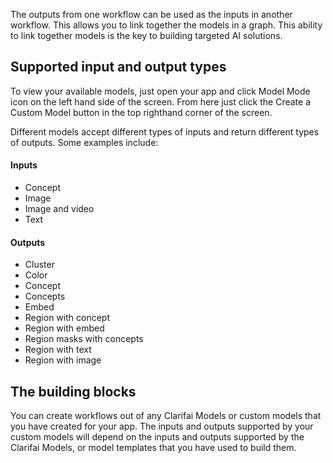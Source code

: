 The outputs from one workflow can be used as the inputs in another workflow. This allows you to link together the models in a graph. This ability to link together models is the key to building targeted AI solutions.

## Supported input and output types

To view your available models, just open your app and click Model Mode icon on the left hand side of the screen. From here just click the Create a Custom Model button in the top righthand corner of the screen.

Different models accept different types of inputs and return different types of outputs. Some examples include:

#### Inputs

* Concept
* Image
* Image and video
* Text

#### Outputs

* Cluster
* Color
* Concept
* Concepts
* Embed
* Region with concept
* Region with embed
* Region masks with concepts
* Region with text
* Region with image

## The building blocks

You can create workflows out of any Clarifai Models or custom models that you have created for your app. The inputs and outputs supported by your custom models will depend on the inputs and outputs supported by the Clarifai Models, or model templates that you have used to build them. 
